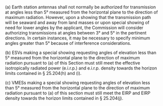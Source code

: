 (a) Earth station antennas shall not normally be authorized for transmission at angles less than 5° measured from the horizontal plane to the direction of maximum radiation. However, upon a showing that the transmission path will be seaward and away from land masses or upon special showing of need for lower angles by the applicant, the Commission will consider authorizing transmissions at angles between 3° and 5° in the pertinent directions. In certain instances, it may be necessary to specify minimum angles greater than 5° because of interference considerations.

(b) ESVs making a special showing requesting angles of elevation less than 5° measured from the horizontal plane to the direction of maximum radiation pursuant to (a) of this Section must still meet the effective isotropically radiated power (e.i.r.p.) and e.i.r.p. density towards the horizon limits contained in § 25.204(h) and (i).

(c) VMESs making a special showing requesting angles of elevation less than 5° measured from the horizontal plane to the direction of maximum radiation pursuant to (a) of this section must still meet the EIRP and EIRP density towards the horizon limits contained in § 25.204(j).

